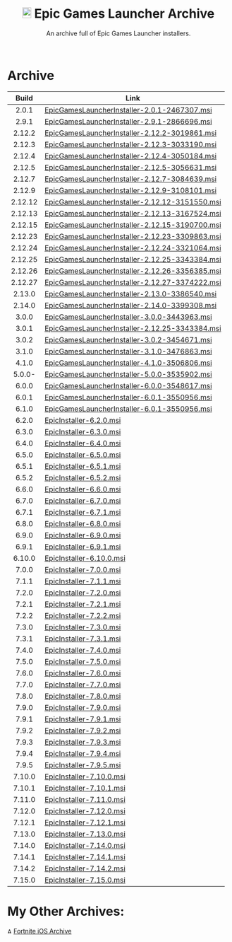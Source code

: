 <div align=center>

# <img src="https://cdn.discordapp.com/attachments/751304558453719176/939893426118348820/122-1221185_epic-games-logo-png-sign.png" alt="Epic Games Logo" width="20" height="24"> Epic Games Launcher Archive
An archive full of Epic Games Launcher installers.

</div>
<br>

# Archive

| Build | Link | 
| :---: | --- | 
| 2.0.1 | [EpicGamesLauncherInstaller-2.0.1-2467307.msi](https://download.epicgames.com/Builds/UnrealEngineLauncher/Installers/EpicGamesLauncherInstaller-2.0.1-2467307.msi)|
| 2.9.1 | [EpicGamesLauncherInstaller-2.9.1-2866696.msi](https://download.epicgames.com/Builds/UnrealEngineLauncher/Installers/EpicGamesLauncherInstaller-2.9.1-2866696.msi)|
| 2.12.2 | [EpicGamesLauncherInstaller-2.12.2-3019861.msi](https://download.epicgames.com/Builds/UnrealEngineLauncher/Installers/EpicGamesLauncherInstaller-2.12.2-3019861.msi)|
| 2.12.3 | [EpicGamesLauncherInstaller-2.12.3-3033190.msi](https://download.epicgames.com/Builds/UnrealEngineLauncher/Installers/EpicGamesLauncherInstaller-2.12.3-3033190.msi)|
| 2.12.4 | [EpicGamesLauncherInstaller-2.12.4-3050184.msi](https://download.epicgames.com/Builds/UnrealEngineLauncher/Installers/EpicGamesLauncherInstaller-2.12.4-3050184.msi)|
| 2.12.5 | [EpicGamesLauncherInstaller-2.12.5-3056631.msi](https://download.epicgames.com/Builds/UnrealEngineLauncher/Installers/EpicGamesLauncherInstaller-2.12.5-3056631.msi)|
| 2.12.7 | [EpicGamesLauncherInstaller-2.12.7-3084639.msi](https://download.epicgames.com/Builds/UnrealEngineLauncher/Installers/EpicGamesLauncherInstaller-2.12.7-3084639.msi)|
| 2.12.9 | [EpicGamesLauncherInstaller-2.12.9-3108101.msi](https://download.epicgames.com/Builds/UnrealEngineLauncher/Installers/EpicGamesLauncherInstaller-2.12.9-3108101.msi)|
| 2.12.12 | [EpicGamesLauncherInstaller-2.12.12-3151550.msi](https://download.epicgames.com/Builds/UnrealEngineLauncher/Installers/EpicGamesLauncherInstaller-2.12.12-3151550.msi)|
| 2.12.13 | [EpicGamesLauncherInstaller-2.12.13-3167524.msi](https://download.epicgames.com/Builds/UnrealEngineLauncher/Installers/EpicGamesLauncherInstaller-2.12.13-3167524.msi)|
| 2.12.15 | [EpicGamesLauncherInstaller-2.12.15-3190700.msi](https://download.epicgames.com/Builds/UnrealEngineLauncher/Installers/EpicGamesLauncherInstaller-2.12.15-3190700.msi)|
| 2.12.23 | [EpicGamesLauncherInstaller-2.12.23-3309863.msi](https://download.epicgames.com/Builds/UnrealEngineLauncher/Installers/EpicGamesLauncherInstaller-2.12.23-3309863.msi)|
| 2.12.24 | [EpicGamesLauncherInstaller-2.12.24-3321064.msi](https://download.epicgames.com/Builds/UnrealEngineLauncher/Installers/EpicGamesLauncherInstaller-2.12.24-3321064.msi)|
| 2.12.25 | [EpicGamesLauncherInstaller-2.12.25-3343384.msi](https://download.epicgames.com/Builds/UnrealEngineLauncher/Installers/EpicGamesLauncherInstaller-2.12.25-3343384.msi)|
| 2.12.26 | [EpicGamesLauncherInstaller-2.12.26-3356385.msi](https://download.epicgames.com/Builds/UnrealEngineLauncher/Installers/EpicGamesLauncherInstaller-2.12.26-3356385.msi)|
| 2.12.27 | [EpicGamesLauncherInstaller-2.12.27-3374222.msi](https://download.epicgames.com/Builds/UnrealEngineLauncher/Installers/EpicGamesLauncherInstaller-2.12.27-3374222.msi)|
| 2.13.0 | [EpicGamesLauncherInstaller-2.13.0-3386540.msi](https://download.epicgames.com/Builds/UnrealEngineLauncher/Installers/EpicGamesLauncherInstaller-2.13.0-3386540.msi)|
| 2.14.0 | [EpicGamesLauncherInstaller-2.14.0-3399308.msi](https://download.epicgames.com/Builds/UnrealEngineLauncher/Installers/EpicGamesLauncherInstaller-2.14.0-3399308.msi)|
| 3.0.0 | [EpicGamesLauncherInstaller-3.0.0-3443963.msi](https://download.epicgames.com/Builds/UnrealEngineLauncher/Installers/EpicGamesLauncherInstaller-3.0.0-3443963.msi)|
| 3.0.1 | [EpicGamesLauncherInstaller-2.12.25-3343384.msi](https://download.epicgames.com/Builds/UnrealEngineLauncher/Installers/EpicGamesLauncherInstaller-3.0.1-3451514.msi)|
| 3.0.2 | [EpicGamesLauncherInstaller-3.0.2-3454671.msi](https://download.epicgames.com/Builds/UnrealEngineLauncher/Installers/EpicGamesLauncherInstaller-3.0.2-3454671.msi)|
| 3.1.0 | [EpicGamesLauncherInstaller-3.1.0-3476863.msi](https://download.epicgames.com/Builds/UnrealEngineLauncher/Installers/EpicGamesLauncherInstaller-3.1.0-3476863.msi)|
| 4.1.0 | [EpicGamesLauncherInstaller-4.1.0-3506806.msi](https://download.epicgames.com/Builds/UnrealEngineLauncher/Installers/EpicGamesLauncherInstaller-4.1.0-3506806.msi)|
| 5.0.0- | [EpicGamesLauncherInstaller-5.0.0-3535902.msi](https://download.epicgames.com/Builds/UnrealEngineLauncher/Installers/EpicGamesLauncherInstaller-5.0.0-3535902.msi)|
| 6.0.0 | [EpicGamesLauncherInstaller-6.0.0-3548617.msi](https://download.epicgames.com/Builds/UnrealEngineLauncher/Installers/EpicGamesLauncherInstaller-6.0.0-3548617.msi)|
| 6.0.1 | [EpicGamesLauncherInstaller-6.0.1-3550956.msi](https://download.epicgames.com/Builds/UnrealEngineLauncher/Installers/EpicGamesLauncherInstaller-6.0.1-3550956.msi)|
| 6.1.0 | [EpicGamesLauncherInstaller-6.0.1-3550956.msi](https://download.epicgames.com/Builds/UnrealEngineLauncher/Installers/EpicInstaller-6.1.0.msi)|
| 6.2.0 | [EpicInstaller-6.2.0.msi](https://download.epicgames.com/Builds/UnrealEngineLauncher/Installers/EpicInstaller-6.2.0.msi)|
| 6.3.0 | [EpicInstaller-6.3.0.msi](https://download.epicgames.com/Builds/UnrealEngineLauncher/Installers/EpicInstaller-6.3.0.msi)|
| 6.4.0 | [EpicInstaller-6.4.0.msi](https://download.epicgames.com/Builds/UnrealEngineLauncher/Installers/EpicInstaller-6.4.0.msi)|
| 6.5.0 | [EpicInstaller-6.5.0.msi](https://download.epicgames.com/Builds/UnrealEngineLauncher/Installers/EpicInstaller-6.5.0.msi)|
| 6.5.1 | [EpicInstaller-6.5.1.msi](https://download.epicgames.com/Builds/UnrealEngineLauncher/Installers/EpicInstaller-6.5.1.msi)|
| 6.5.2 | [EpicInstaller-6.5.2.msi](https://download.epicgames.com/Builds/UnrealEngineLauncher/Installers/EpicInstaller-6.5.2.msi)|
| 6.6.0 | [EpicInstaller-6.6.0.msi](https://download.epicgames.com/Builds/UnrealEngineLauncher/Installers/EpicInstaller-6.6.0.msi)|
| 6.7.0 | [EpicInstaller-6.7.0.msi](https://download.epicgames.com/Builds/UnrealEngineLauncher/Installers/EpicInstaller-6.7.0.msi)|
| 6.7.1 | [EpicInstaller-6.7.1.msi](https://download.epicgames.com/Builds/UnrealEngineLauncher/Installers/EpicInstaller-6.7.1.msi)|
| 6.8.0 | [EpicInstaller-6.8.0.msi](https://download.epicgames.com/Builds/UnrealEngineLauncher/Installers/EpicInstaller-6.8.0.msi)|
| 6.9.0 | [EpicInstaller-6.9.0.msi](https://download.epicgames.com/Builds/UnrealEngineLauncher/Installers/EpicInstaller-6.9.0.msi)|
| 6.9.1 | [EpicInstaller-6.9.1.msi](https://download.epicgames.com/Builds/UnrealEngineLauncher/Installers/EpicInstaller-6.9.1.msi)|
| 6.10.0 | [EpicInstaller-6.10.0.msi](https://download.epicgames.com/Builds/UnrealEngineLauncher/Installers/EpicInstaller-6.10.0.msi)|
| 7.0.0 | [EpicInstaller-7.0.0.msi](https://download.epicgames.com/Builds/UnrealEngineLauncher/Installers/EpicInstaller-7.0.0.msi)|
| 7.1.1 | [EpicInstaller-7.1.1.msi](https://download.epicgames.com/Builds/UnrealEngineLauncher/Installers/EpicInstaller-7.1.1.msi)|
| 7.2.0 | [EpicInstaller-7.2.0.msi](https://download.epicgames.com/Builds/UnrealEngineLauncher/Installers/EpicInstaller-7.2.0.msi)|
| 7.2.1 | [EpicInstaller-7.2.1.msi](https://download.epicgames.com/Builds/UnrealEngineLauncher/Installers/EpicInstaller-7.2.1.msi)|
| 7.2.2 | [EpicInstaller-7.2.2.msi](https://download.epicgames.com/Builds/UnrealEngineLauncher/Installers/EpicInstaller-7.2.2.msi)|
| 7.3.0 | [EpicInstaller-7.3.0.msi](https://download.epicgames.com/Builds/UnrealEngineLauncher/Installers/EpicInstaller-7.3.0.msi)|
| 7.3.1 | [EpicInstaller-7.3.1.msi](https://download.epicgames.com/Builds/UnrealEngineLauncher/Installers/EpicInstaller-7.3.1.msi)|
| 7.4.0 | [EpicInstaller-7.4.0.msi](https://download.epicgames.com/Builds/UnrealEngineLauncher/Installers/EpicInstaller-7.4.0.msi)|
| 7.5.0 | [EpicInstaller-7.5.0.msi](https://download.epicgames.com/Builds/UnrealEngineLauncher/Installers/EpicInstaller-7.5.0.msi)|
| 7.6.0 | [EpicInstaller-7.6.0.msi](https://download.epicgames.com/Builds/UnrealEngineLauncher/Installers/EpicInstaller-7.6.0.msi)|
| 7.7.0 | [EpicInstaller-7.7.0.msi](https://download.epicgames.com/Builds/UnrealEngineLauncher/Installers/EpicInstaller-7.7.0.msi)|
| 7.8.0 | [EpicInstaller-7.8.0.msi](https://download.epicgames.com/Builds/UnrealEngineLauncher/Installers/EpicInstaller-7.8.0.msi)|
| 7.9.0 | [EpicInstaller-7.9.0.msi](https://download.epicgames.com/Builds/UnrealEngineLauncher/Installers/EpicInstaller-7.9.0.msi)|
| 7.9.1 | [EpicInstaller-7.9.1.msi](https://download.epicgames.com/Builds/UnrealEngineLauncher/Installers/EpicInstaller-7.9.1.msi)|
| 7.9.2 | [EpicInstaller-7.9.2.msi](https://download.epicgames.com/Builds/UnrealEngineLauncher/Installers/EpicInstaller-7.9.2.msi)|
| 7.9.3 | [EpicInstaller-7.9.3.msi](https://download.epicgames.com/Builds/UnrealEngineLauncher/Installers/EpicInstaller-7.9.3.msi)|
| 7.9.4 | [EpicInstaller-7.9.4.msi](https://download.epicgames.com/Builds/UnrealEngineLauncher/Installers/EpicInstaller-7.9.4.msi)|
| 7.9.5 | [EpicInstaller-7.9.5.msi](https://download.epicgames.com/Builds/UnrealEngineLauncher/Installers/EpicInstaller-7.9.5.msi)|
| 7.10.0 | [EpicInstaller-7.10.0.msi](https://download.epicgames.com/Builds/UnrealEngineLauncher/Installers/EpicInstaller-7.10.0.msi)|
| 7.10.1 | [EpicInstaller-7.10.1.msi](https://download.epicgames.com/Builds/UnrealEngineLauncher/Installers/EpicInstaller-7.10.1.msi)|
| 7.11.0 | [EpicInstaller-7.11.0.msi](https://download.epicgames.com/Builds/UnrealEngineLauncher/Installers/EpicInstaller-7.11.0.msi)|
| 7.12.0 | [EpicInstaller-7.12.0.msi](https://download.epicgames.com/Builds/UnrealEngineLauncher/Installers/EpicInstaller-7.12.0.msi)|
| 7.12.1 | [EpicInstaller-7.12.1.msi](https://download.epicgames.com/Builds/UnrealEngineLauncher/Installers/EpicInstaller-7.12.1.msi)|
| 7.13.0 | [EpicInstaller-7.13.0.msi](https://epicgames-download1.akamaized.net/Builds/UnrealEngineLauncher/Installers/Win32/EpicInstaller-7.13.0.msi?launcherfilename=EpicInstaller-7.13.0-Crunnie.msi)|
| 7.14.0 | [EpicInstaller-7.14.0.msi](https://epicgames-download1.akamaized.net/Builds/UnrealEngineLauncher/Installers/Win32/EpicInstaller-7.14.0.msi?launcherfilename=EpicInstaller-7.14.0-Crunnie.msi)|
| 7.14.1 | [EpicInstaller-7.14.1.msi](https://epicgames-download1.akamaized.net/Builds/UnrealEngineLauncher/Installers/Win32/EpicInstaller-7.14.1.msi?launcherfilename=EpicInstaller-7.14.1-Crunnie.msi)|
| 7.14.2 | [EpicInstaller-7.14.2.msi](https://epicgames-download1.akamaized.net/Builds/UnrealEngineLauncher/Installers/Win32/EpicInstaller-7.14.2.msi?launcherfilename=EpicInstaller-7.14.2-Crunnie.msi)|
| 7.15.0 | [EpicInstaller-7.15.0.msi](https://epicgames-download1.akamaized.net/Builds/UnrealEngineLauncher/Installers/Win32/EpicInstaller-7.15.0.msi?launcherfilename=EpicInstaller-7.15.0-Crunnie.msi)|

# My Other Archives:
<img src="https://cdn.discordapp.com/attachments/751304558453719176/936194213199093810/rsz_1rsz_1apple_logo_greysvg.png" alt="Apple Logo" width="10" height="12"> [Fortnite iOS Archive](https://github.com/Crunnie/Fortnite-iOS-Archive)
